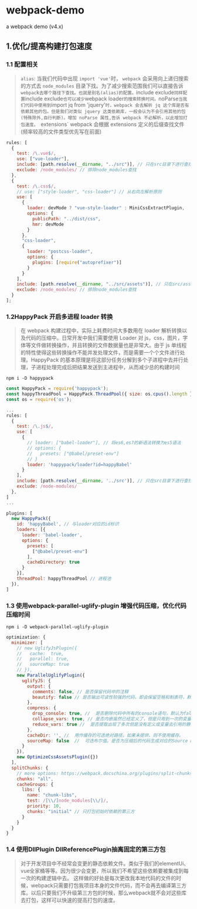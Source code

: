 # webpack-demo

a webpack demo (v4.x)

## 1.优化/提高构建打包速度

### 1.1 配置相关

>`alias`: 当我们代码中出现 `import 'vue'`时， `webpack` 会采用向上递归搜索的方式去 `node_modules` 目录下找。为了减少搜索范围我们可以直接告诉 `webpac`k` 去哪个路径下查找。也就是别名(alias)的配置。
`include exclude` 同样配置 `include exclude` 也可以减少 `webpack loader` 的搜索转换时间。
`noParse` 当我们代码中使用到 `import jq from 'jquery'`时，webpack 会去解析 jq 这个库是否有依赖其他的包。但是我们对类似 jquery 这类依赖库，一般会认为不会引用其他的包(特殊除外,自行判断)。增加 noParse 属性,告诉 webpack 不必解析，以此增加打包速度。
`extensions` webpack 会根据 extensions 定义的后缀查找文件(频率较高的文件类型优先写在前面)

```js
rules: [
  {
    test: /\.vue$/,
    use: ["vue-loader"],
    include: [path.resolve(__dirname, "../src")], // 只在src目录下进行查找转换
    exclude: /node_modules/ // 排除node_modules查找
  },
  {
    test: /\.css$/,
    // use: ["style-loader", "css-loader"] // 从右向左解析原则
    use: [
      {
        loader: devMode ? "vue-style-loader" : MiniCssExtractPlugin,
        options: {
          publicPath: "../dist/css",
          hmr: devMode
        }
      },
      "css-loader",
      {
        loader: "postcss-loader",
        options: {
          plugins: [require("autoprefixer")]
        }
      }
    ],
    include: [path.resolve(__dirname, "../src/assets")], // 只在src/assets目录下进行查找转换
    exclude: /node_modules/ // 排除node_modules查找
  }
];
```

### 1.2HappyPack 开启多进程 loader 转换

> 在 webpack 构建过程中，实际上耗费时间大多数用在 loader 解析转换以及代码的压缩中。日常开发中我们需要使用 Loader 对 js，css，图片，字体等文件做转换操作，并且转换的文件数据量也是非常大。由于 js 单线程的特性使得这些转换操作不能并发处理文件，而是需要一个个文件进行处理。HappyPack 的基本原理是将这部分任务分解到多个子进程中去并行处理，子进程处理完成后把结果发送到主进程中，从而减少总的构建时间

```shell
npm i -D happypack
```

```js
const HappyPack = require('happypack');
const happyThreadPool = HappyPack.ThreadPool({ size: os.cpus().length });
const os = require('os');

...
rules: [
  {
    test: /\.js$/,
    use: [
      {
        // loader: ["babel-loader"], // 将es6,es7的新语法转换为es5语法
        // options: {
        //   presets: ["@babel/preset-env"]
        // }
        loader: 'happypack/loader?id=happyBabel'
      }
    ],
    include: [path.resolve(__dirname, '../src')], // 只在src目录下进行查找转换
    exclude: /node-modules/
  },
]
...

plugins: [
  new HappyPack({
    id: 'happyBabel', // 与loader对应的id标识
    loaders: [{
      loader: 'babel-loader',
      options: {
        presets: [
          ["@babel/preset-env"]
        ],
        cacheDirectory: true
      }
    }],
    threadPool: happyThreadPool // 进程池
  }),
]
```

### 1.3 使用webpack-parallel-uglify-plugin 增强代码压缩，优化代码压缩时间

```shell
npm i -D webpack-parallel-uglify-plugin
```

```js
optimization: {
  minimizer: [
    // new UglifyJsPlugin({
    //   cache:  true,
    //   parallel: true,
    //   sourceMap: true
    // }),
    new ParallelUglifyPlugin({
      uglifyJS: {
        output: {
          comments: false, // 是否保留代码中的注释
          beautify: false // 是否输出可读性较强的代码，即会保留空格和制表符，默认为输出
        },
        compress: {
          drop_console: true, //  是否删除代码中所有的console语句，默认为false
          collapse_vars: true, // 是否内嵌虽然已经定义了，但是只用到一次的变量， 默认值false
          reduce_vars: true //  是否提取出现了多次但是没有定义成变量去引用的静态值，默认为false
        },
        cacheDir: '', //  用作缓存的可选绝对路径。如果未提供，则不使用缓存。
        sourceMap: false  //  可选布尔值。是否为压缩后的代码生成对应的Source Map(浏览器可以在调试代码时定位到源码位置了),这会减慢编译速度。默认为false
      }
    }),
    new OptimizeCssAssetsPlugin({})
  ],
  splitChunks: {
    // more options: https://webpack.docschina.org/plugins/split-chunks-plugin/
    chunks: "all",
    cacheGroups: {
      libs: {
        name: "chunk-libs",
        test: /[\\/]node_modules[\\/]/,
        priority: 10,
        chunks: "initial" // 只打包初始时依赖的第三方
      }
    }
  }
}
```

### 1.4 使用DllPlugin DllReferencePlugin抽离固定的第三方包

>对于开发项目中不经常会变更的静态依赖文件。类似于我们的elementUi、vue全家桶等等。因为很少会变更，所以我们不希望这些依赖要被集成到每一次的构建逻辑中去。 这样做的好处是每次更改我本地代码的文件的时候，webpack只需要打包我项目本身的文件代码，而不会再去编译第三方库。以后只要我们不升级第三方包的时候，那么webpack就不会对这些库去打包，这样可以快速的提高打包的速度。
